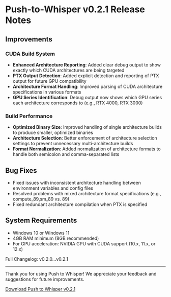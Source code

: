 # Push-to-Whisper v0.2.1 Release Notes

## Improvements

### CUDA Build System
- **Enhanced Architecture Reporting**: Added clear debug output to show exactly which CUDA architectures are being targeted
- **PTX Output Detection**: Added explicit detection and reporting of PTX output for future GPU compatibility
- **Architecture Format Handling**: Improved parsing of CUDA architecture specifications in various formats
- **GPU Series Identification**: Debug output now shows which GPU series each architecture corresponds to (e.g., RTX 4000, RTX 3000)

### Build Performance
- **Optimized Binary Size**: Improved handling of single architecture builds to produce smaller, optimized binaries
- **Architecture Selection**: Better enforcement of architecture selection settings to prevent unnecessary multi-architecture builds
- **Format Normalization**: Added normalization of architecture formats to handle both semicolon and comma-separated lists

## Bug Fixes
- Fixed issues with inconsistent architecture handling between environment variables and config files
- Resolved problems with mixed architecture format specifications (e.g., compute_89,sm_89 vs. 89)
- Fixed redundant architecture compilation when PTX is specified

## System Requirements
- Windows 10 or Windows 11
- 4GB RAM minimum (8GB recommended)
- For GPU acceleration: NVIDIA GPU with CUDA support (10.x, 11.x, or 12.x)

Full Changelog: v0.2.0...v0.2.1

---

Thank you for using Push to Whisper! We appreciate your feedback and suggestions for future improvements.

[Download Push to Whisper v0.2.1](https://github.com/independint-pty-ltd/push-to-whisper/releases/tag/v0.2.1) 